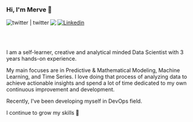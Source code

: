 ### Hi, I'm Merve :fairy:	
[![Linkedin](https://img.shields.io/badge/LinkedIn-0077B5?style=for-the-badge&logo=linkedin&logoColor=whiteg)](https://www.linkedin.com/in/merve-gunak)
[<img align="left" alt="twitter | twitter" src="https://img.shields.io/badge/Twitter-1DA1F2?style=for-the-badge&logo=twitter&logoColor=white" />][twitter]
[<img align="left" src="https://img.shields.io/badge/Gmail-D14836?style=for-the-badge&logo=gmail&logoColor=white" />][gmail]

<br />

[twitter]: https://twitter.com/mervgunak
[gmail]: mailto:mervegunak@gmail.com

<br />

I am a self-learner, creative and analytical minded Data Scientist with 3 years hands-on experience. 

My main focuses are in Predictive & Mathematical Modeling, Machine Learning, and Time Series. I love doing that process of analyzing data to achieve actionable insights and spend a lot of time dedicated to my own continuous improvement and development. 

Recently, I've been developing myself in DevOps field.


I continue to grow my skills :bee:
